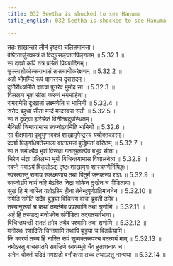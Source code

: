 ```yaml
---
title: 032 Seetha is shocked to see Hanuma
title_english: 032 Seetha is shocked to see Hanuma

---
```

<div class="audioEmbed"  caption="श्रीराम-हरिसीताराममूर्ति-घनपाठिभ्यां वचनम्" src="https://archive.org/download/Ramayana-recitation-Sriram-harisItArAmamUrti-Ghanapaati-v2/Kanda_5/Kanda_5_SK-032-Seetha_is_shocked_to_see_Hanuma.mp3"></div>

  
ततः शाखान्तरे लीनं दृष्ट्वा चलितमानसा।  
वेष्टितार्जुनवस्त्रं तं विद्युत्सङ्घातपिङ्गलम् ॥ 5.32.1 ॥   
सा ददर्श कपिं तत्र प्रश्रितं प्रियवादिनम्।  
फुल्लाशोकोत्कराभासं तप्तचामीकरेक्षणम् ॥ 5.32.2 ॥   
अहो भीममिदं रूपं वानरस्य दुरासदम्।  
दुर्निरीक्ष्यमिति ज्ञात्वा पुनरेव मुमोह सा ॥ 5.32.3 ॥   
विललाप भृशं सीता करुणं भयमोहिता।  
रामरामेति दुःखार्ता लक्ष्मणेति च भामिनी ॥ 5.32.4 ॥   
रुरोद बहुधा सीता मन्दं मन्दस्वरा सती ॥ 5.32.5 ॥   
सा तं दृष्ट्वा हरिश्रेष्ठं विनीतबदुपस्थितम्।  
मैथिली चिन्तयामास स्वप्नोऽयमिति भामिनी ॥ 5.32.6 ॥   
सा वीक्षमाणा पृथुभुग्नवक्त्रं शाखामृगेन्द्रस्य यथोक्तकारम्।  
ददर्श पिङ्गधिपतेरमात्यं वातात्मजं बुद्धिमतां वरिष्ठम् ॥ 5.32.7 ॥   
सा तं समीक्ष्यैव भृशं विसंज्ञा गतासुकल्पेव बभूव सीता।  
चिरेण संज्ञा प्रतिलभ्य भूयो विचिन्तयामास विशालनेत्रा ॥ 5.32.8 ॥   
स्वप्ने मयाऽयं विकृतोऽद्य दृष्टः शाखामृगः शास्त्रगणैर्निषिद्धः।  
स्वस्त्यस्तु रामाय सलक्ष्मणाय तथा पितुर्मे जनकस्य राज्ञः ॥ 5.32.9 ॥   
स्वप्नोऽपि नायं नहि मेऽस्ति निद्रा शोकेन दुःखेन च पीडितायाः।  
सुखं हि मे नास्ति यतोऽस्मि हीना तेनेन्दुपूर्णप्रतिमाननेन ॥ 5.32.10 ॥   
रामेति रामेति सदैव बुद्ध्या विचिन्त्य वाचा ब्रुवती तमेव।  
तस्यानुरूपां च कथां तमर्तमेव प्रपश्यामि तथा श्रृणोमि ॥ 5.32.11 ॥   
अहं हि तस्याद्य मनोभवेन संपीडिता तद्गतसर्वभावा।  
विचिन्तयन्ती सततं तमेव तथैव पश्यामि तथा शृणोमि ॥ 5.32.12 ॥   
मनोरथः स्यादिति चिन्तयामि तथापि बुद्ध्या च वितर्कयामि।  
किं कारणं तस्य हि नास्ति रूपं सुव्यक्तरूपश्च वदत्ययं माम् ॥ 5.32.13 ॥   
नमोऽस्तु वाचस्पतये सवज्रिणे स्वयम्भुवे चैव हुताशनाय च।  
अनेन चोक्तं यदिदं ममाग्रतो वनौकसा तच्च तथाऽस्तु नान्यथा ॥ 5.32.14 ॥   